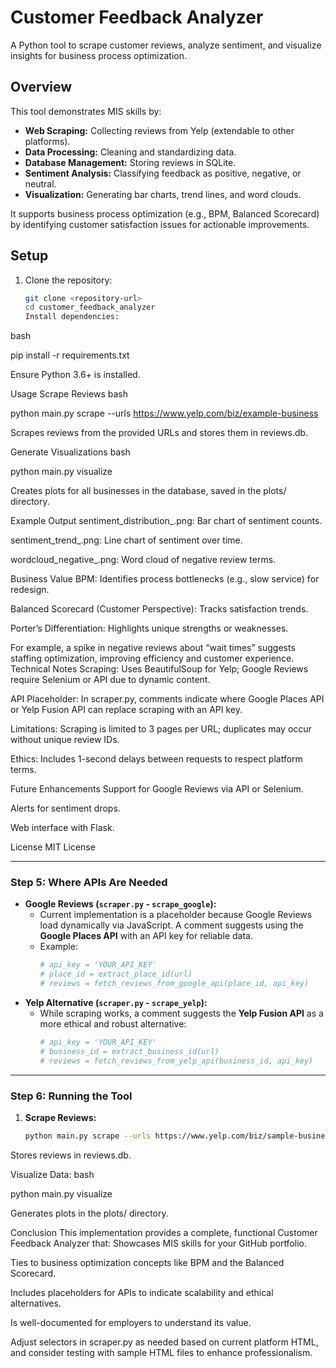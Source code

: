 # Customer Feedback Analyzer

A Python tool to scrape customer reviews, analyze sentiment, and visualize insights for business process optimization.

## Overview

This tool demonstrates MIS skills by:
- **Web Scraping:** Collecting reviews from Yelp (extendable to other platforms).
- **Data Processing:** Cleaning and standardizing data.
- **Database Management:** Storing reviews in SQLite.
- **Sentiment Analysis:** Classifying feedback as positive, negative, or neutral.
- **Visualization:** Generating bar charts, trend lines, and word clouds.

It supports business process optimization (e.g., BPM, Balanced Scorecard) by identifying customer satisfaction issues for actionable improvements.

## Setup

1. Clone the repository:
   ```bash
   git clone <repository-url>
   cd customer_feedback_analyzer
   Install dependencies:
bash

pip install -r requirements.txt

Ensure Python 3.6+ is installed.

Usage
Scrape Reviews
bash

python main.py scrape --urls https://www.yelp.com/biz/example-business

Scrapes reviews from the provided URLs and stores them in reviews.db.

Generate Visualizations
bash

python main.py visualize

Creates plots for all businesses in the database, saved in the plots/ directory.

Example Output
sentiment_distribution_<business>.png: Bar chart of sentiment counts.

sentiment_trend_<business>.png: Line chart of sentiment over time.

wordcloud_negative_<business>.png: Word cloud of negative review terms.

Business Value
BPM: Identifies process bottlenecks (e.g., slow service) for redesign.

Balanced Scorecard (Customer Perspective): Tracks satisfaction trends.

Porter’s Differentiation: Highlights unique strengths or weaknesses.

For example, a spike in negative reviews about “wait times” suggests staffing optimization, improving efficiency and customer experience.
Technical Notes
Scraping: Uses BeautifulSoup for Yelp; Google Reviews require Selenium or API due to dynamic content.

API Placeholder: In scraper.py, comments indicate where Google Places API or Yelp Fusion API can replace scraping with an API key.

Limitations: Scraping is limited to 3 pages per URL; duplicates may occur without unique review IDs.

Ethics: Includes 1-second delays between requests to respect platform terms.

Future Enhancements
Support for Google Reviews via API or Selenium.

Alerts for sentiment drops.

Web interface with Flask.

License
MIT License

---

### Step 5: Where APIs Are Needed

- **Google Reviews (`scraper.py` - `scrape_google`):**
  - Current implementation is a placeholder because Google Reviews load dynamically via JavaScript. A comment suggests using the **Google Places API** with an API key for reliable data.
  - Example:
    ```python
    # api_key = 'YOUR_API_KEY'
    # place_id = extract_place_id(url)
    # reviews = fetch_reviews_from_google_api(place_id, api_key)
    ```
- **Yelp Alternative (`scraper.py` - `scrape_yelp`):**
  - While scraping works, a comment suggests the **Yelp Fusion API** as a more ethical and robust alternative:
    ```python
    # api_key = 'YOUR_API_KEY'
    # business_id = extract_business_id(url)
    # reviews = fetch_reviews_from_yelp_api(business_id, api_key)
    ```

---

### Step 6: Running the Tool

1. **Scrape Reviews:**
   ```bash
   python main.py scrape --urls https://www.yelp.com/biz/sample-business

Stores reviews in reviews.db.

Visualize Data:
bash

python main.py visualize

Generates plots in the plots/ directory.

Conclusion
This implementation provides a complete, functional Customer Feedback Analyzer that:
Showcases MIS skills for your GitHub portfolio.

Ties to business optimization concepts like BPM and the Balanced Scorecard.

Includes placeholders for APIs to indicate scalability and ethical alternatives.

Is well-documented for employers to understand its value.

Adjust selectors in scraper.py as needed based on current platform HTML, and consider testing with sample HTML files to enhance professionalism.

